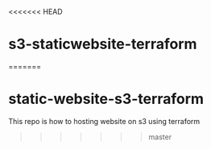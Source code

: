 <<<<<<< HEAD
# s3-staticwebsite-terraform
=======
# static-website-s3-terraform
This repo is how to hosting website on s3 using terraform 
>>>>>>> master

